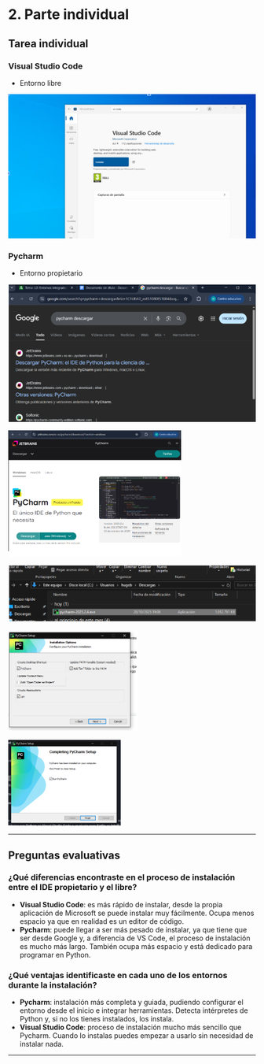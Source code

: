 # 2. Parte individual

## Tarea individual

### Visual Studio Code
- Entorno libre

![captura1](Capturas/punto1_VSC.png)

### Pycharm
- Entorno propietario

![captura2](Capturas/punto1_PC1.png)

![captura3](capturas/punto1_PC2.png)

![captura4](Capturas/punto1_PC3.png)

![captura5](capturas/punto1_PC4.png)

![captura6](Capturas/punto1_PC5.png)

---

## Preguntas evaluativas

### ¿Qué diferencias encontraste en el proceso de instalación entre el IDE propietario y el libre?

- **Visual Studio Code**: es más rápido de instalar, desde la propia aplicación de Microsoft se puede instalar muy fácilmente. Ocupa menos espacio ya que en realidad es un editor de código.
- **Pycharm**: puede llegar a ser más pesado de instalar, ya que tiene que ser desde Google y, a diferencia de VS Code, el proceso de instalación es mucho más largo. También ocupa más espacio y está dedicado para programar en Python.

### ¿Qué ventajas identificaste en cada uno de los entornos durante la instalación?

- **Pycharm**: instalación más completa y guiada, pudiendo configurar el entorno desde el inicio e integrar herramientas. Detecta intérpretes de Python y, si no los tienes instalados, los instala.
- **Visual Studio Code**: proceso de instalación mucho más sencillo que Pycharm. Cuando lo instalas puedes empezar a usarlo sin necesidad de instalar nada.

---
